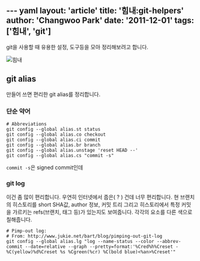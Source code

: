 --- yaml
layout: 'article'
title: '힘내:git-helpers'
author: 'Changwoo Park'
date: '2011-12-01'
tags: ['힘내', 'git']
---

git을 사용할 때 유용한 설정, 도구등을 모아 정리해보려고 합니다.

![힘내](/articles/2011/git-/git-.png "힘내")

## git alias

만들어 쓰면 편리한 git alias를 정리합니다.

### 단순 약어

    # Abbreviations
    git config --global alias.st status
    git config --global alias.co checkout
    git config --global alias.ci commit
    git config --global alias.br branch
    git config --global alias.unstage 'reset HEAD --'
    git config --global alias.cs "commit -s"

`commit -s`은 signed commit인데 

### git log

이건 좀 많이 편리합니다. 우연히 인터넷에서 줍은( ? ) 건데 너무 편리합니다. 현 브랜치의 히스토리를 short SHA값, author 정보, 커밋 트리 그리고 히스토리에서 특정 커밋을 가르키는 refs(브랜치, 태그 등)가 있는지도 보여줍니다. 각각의 요소를 다른 색으로 칠해줍니다.

    # Pimp-out log:
    # From: http://www.jukie.net/bart/blog/pimping-out-git-log
    git config --global alias.lg "log --name-status --color --abbrev-commit --date=relative --graph --pretty=format:'%Cred%h%Creset -%C(yellow)%d%Creset %s %Cgreen(%cr) %C(bold blue)<%an>%Creset'"


